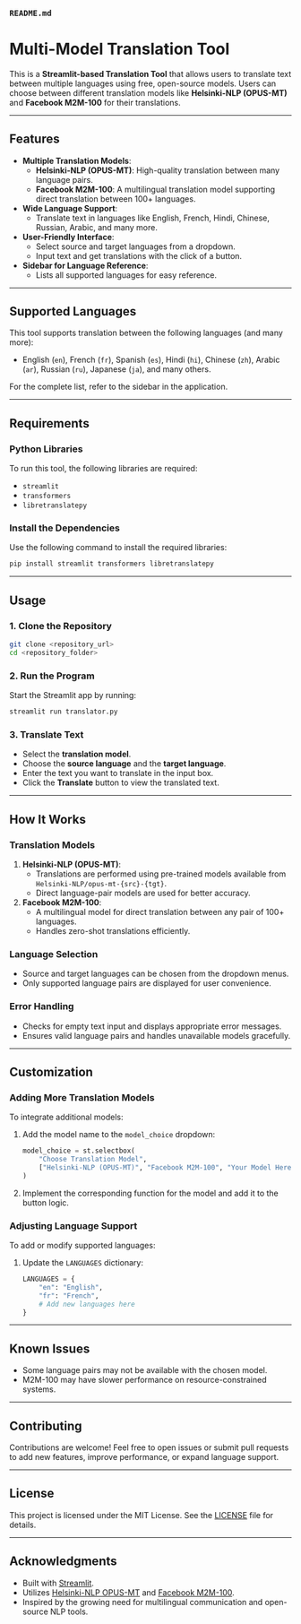 ### `README.md`

# Multi-Model Translation Tool

This is a **Streamlit-based Translation Tool** that allows users to translate text between multiple languages using free, open-source models. Users can choose between different translation models like **Helsinki-NLP (OPUS-MT)** and **Facebook M2M-100** for their translations.

---

## Features

- **Multiple Translation Models**:
  - **Helsinki-NLP (OPUS-MT)**: High-quality translation between many language pairs.
  - **Facebook M2M-100**: A multilingual translation model supporting direct translation between 100+ languages.
- **Wide Language Support**:
  - Translate text in languages like English, French, Hindi, Chinese, Russian, Arabic, and many more.
- **User-Friendly Interface**:
  - Select source and target languages from a dropdown.
  - Input text and get translations with the click of a button.
- **Sidebar for Language Reference**:
  - Lists all supported languages for easy reference.

---

## Supported Languages

This tool supports translation between the following languages (and many more):
- English (`en`), French (`fr`), Spanish (`es`), Hindi (`hi`), Chinese (`zh`), Arabic (`ar`), Russian (`ru`), Japanese (`ja`), and many others.

For the complete list, refer to the sidebar in the application.

---

## Requirements

### Python Libraries
To run this tool, the following libraries are required:
- `streamlit`
- `transformers`
- `libretranslatepy`

### Install the Dependencies
Use the following command to install the required libraries:
```bash
pip install streamlit transformers libretranslatepy
```

---

## Usage

### 1. Clone the Repository
```bash
git clone <repository_url>
cd <repository_folder>
```

### 2. Run the Program
Start the Streamlit app by running:
```bash
streamlit run translator.py
```

### 3. Translate Text
- Select the **translation model**.
- Choose the **source language** and the **target language**.
- Enter the text you want to translate in the input box.
- Click the **Translate** button to view the translated text.

---

## How It Works

### Translation Models
1. **Helsinki-NLP (OPUS-MT)**:
   - Translations are performed using pre-trained models available from `Helsinki-NLP/opus-mt-{src}-{tgt}`.
   - Direct language-pair models are used for better accuracy.
2. **Facebook M2M-100**:
   - A multilingual model for direct translation between any pair of 100+ languages.
   - Handles zero-shot translations efficiently.

### Language Selection
- Source and target languages can be chosen from the dropdown menus.
- Only supported language pairs are displayed for user convenience.

### Error Handling
- Checks for empty text input and displays appropriate error messages.
- Ensures valid language pairs and handles unavailable models gracefully.

---

## Customization

### Adding More Translation Models
To integrate additional models:
1. Add the model name to the `model_choice` dropdown:
   ```python
   model_choice = st.selectbox(
       "Choose Translation Model",
       ["Helsinki-NLP (OPUS-MT)", "Facebook M2M-100", "Your Model Here"]
   )
   ```
2. Implement the corresponding function for the model and add it to the button logic.

### Adjusting Language Support
To add or modify supported languages:
1. Update the `LANGUAGES` dictionary:
   ```python
   LANGUAGES = {
       "en": "English",
       "fr": "French",
       # Add new languages here
   }
   ```

---

## Known Issues
- Some language pairs may not be available with the chosen model.
- M2M-100 may have slower performance on resource-constrained systems.

---

## Contributing
Contributions are welcome! Feel free to open issues or submit pull requests to add new features, improve performance, or expand language support.

---

## License
This project is licensed under the MIT License. See the [LICENSE](LICENSE) file for details.

---

## Acknowledgments
- Built with [Streamlit](https://streamlit.io/).
- Utilizes [Helsinki-NLP OPUS-MT](https://huggingface.co/Helsinki-NLP) and [Facebook M2M-100](https://huggingface.co/facebook/m2m100_418M).
- Inspired by the growing need for multilingual communication and open-source NLP tools.
